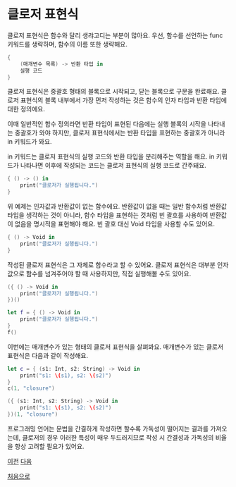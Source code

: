 # 클로저 표현식

클로저 표현식은 함수와 달리 생랴고디는 부분이 많아요. 우선, 함수를 선언하는 func 키워드를 생략하며, 함수의 이름 또한 생략해요.

```swift
{
    (매개변수 목록) -> 반환 타입 in
    실행 코드
}
```

클로저 표현식은 중괄호 형태의 블록으로 시작되고, 닫는 블록으로 구문을 완료해요. 클로저 표현식의 블록 내부에서 가장 먼저 작성하는 것은 함수의 인자 타입과 반환 타입에 대한 정의에요.

이때 일반적인 함수 정의라면 반환 타입이 표현된 다음에는 실행 블록의 시작을 나타내는 중괄호가 와야 하지만, 클로저 표현식에서는 반환 타입을 표현하는 중괄호가 아니라 in 키워드가 와요.

in 키워드는 클로저 표현식의 실행 코드와 반환 타입을 분리해주는 역할을 해요. in 키워드가 나타나면 이후에 작성되는 코드는 클로저 표현식의 실행 코드로 간주돼요.

```swift
{ () -> () in
    print("클로저가 실행됩니다.")
}
```

위 예제는 인자값과 반환값이 없는 함수에요. 반환값이 없을 때는 일반 함수처럼 반환값 타입을 생각하는 것이 아니라, 함수 타입을 표현하는 것처럼 빈 괄호를 사용하여 반환값이 없음을 명시적을 표현해야 해요. 빈 괄호 대신 Void 타입을 사용할 수도 있어요.

```swift
{ () -> Void in
    print("클로저가 실행됩니다.")
}
```

작성된 클로저 표현식은 그 자체로 함수라고 할 수 있어요. 클로저 표현식은 대부분 인자값으로 함수를 넘겨주어야 할 때 사용하지만, 직접 실행해볼 수도 있어요.

```swift
({ () -> Void in
    print("클로저가 실행됩니다.")
})()

let f = { () -> Void in
    print("클로저가 실행됩니다.")
}
f()
```

이번에는 매개변수가 있는 형태의 클로저 표현식을 살펴봐요. 매개변수가 있는 클로저 표현식은 다음과 같이 작성해요.

```swift
let c = { (s1: Int, s2: String) -> Void in
    print("s1: \(s1), s2: \(s2)")
}
c(1, "closure")

({ (s1: Int, s2: String) -> Void in
    print("s1: \(s1), s2: \(s2)")
})(1, "closure")
```

프로그래밍 언어는 문법을 간결하게 작성하면 할수록 가독성이 떨어지는 결과를 가져오는데, 클로저의 경우 이러한 특성이 매우 두드러지므로 작성 시 간결성과 가독성의 비율을 항상 고려할 필요가 있어요.

[이전](https://github.com/MojitoBar/iOS-DeepDive/blob/main/%EA%BC%BC%EA%BC%BC%ED%95%9C_%EC%9E%AC%EC%9D%80%EC%94%A8%EC%9D%98_Swift_%EB%AC%B8%EB%B2%95%ED%8E%B8/7.4.1.md)
[다음](https://github.com/MojitoBar/iOS-DeepDive/blob/main/%EA%BC%BC%EA%BC%BC%ED%95%9C_%EC%9E%AC%EC%9D%80%EC%94%A8%EC%9D%98_Swift_%EB%AC%B8%EB%B2%95%ED%8E%B8/7.4.2.md)

[처음으로](https://github.com/MojitoBar/iOS-DeepDive/blob/main/%EA%BC%BC%EA%BC%BC%ED%95%9C_%EC%9E%AC%EC%9D%80%EC%94%A8%EC%9D%98_Swift_%EB%AC%B8%EB%B2%95%ED%8E%B8/README.md)
